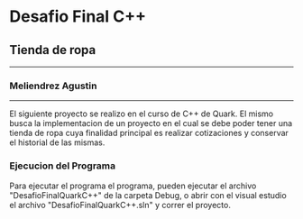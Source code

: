 # Desafio Final C++
## Tienda de ropa
---
### Meliendrez Agustin 
---
El siguiente proyecto se realizo en el curso de C++ de Quark.
El mismo busca la implementacion de un proyecto en el cual se debe poder tener una tienda de ropa cuya finalidad principal es realizar cotizaciones y conservar el historial de las mismas.

### Ejecucion del Programa

Para ejecutar el programa el programa, pueden ejecutar el archivo "DesafioFinalQuarkC++" de la carpeta Debug, o abrir con el visual estudio el archivo "DesafioFinalQuarkC++.sln" y correr el proyecto.